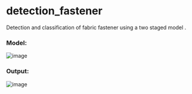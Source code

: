 # detection_fastener

Detection and classification of fabric fastener using a two staged model
.
### Model:
![image](https://user-images.githubusercontent.com/65671192/230772449-4aad93fa-61c6-45fe-9671-5dbe60f216d3.png)

### Output:
![image](https://user-images.githubusercontent.com/65671192/230772279-a28a90e5-2fcd-47ff-8637-53a97a806702.png)
